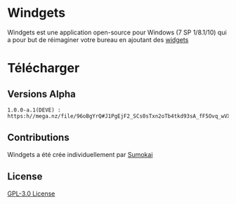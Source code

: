 # Windgets

Windgets est une application open-source pour Windows (7 SP 1/8.1/10) qui a pour but de réimaginer votre bureau en ajoutant des [widgets](https://fr.wikipedia.org/wiki/Widget_interactif)

# Télécharger

## Versions Alpha

```bas
1.0.0-a.1(DEVE) : https:h//mega.nz/file/96oBgYrQ#J1PgEjF2_SCs0sTxn2oTb4tkd93sA_fF5Ovq_wVXpRs
```
## Contributions
Windgets a été crée individuellement par [Sumokai](https://twitter.com/sumokai_)

## License
[ GPL-3.0 License](https://github.com/sumokai-git/Windgets/blob/master/License)


